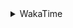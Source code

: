 <details>
 <summary>WakaTime</summary>

<!--START_SECTION:waka-->
![Profile Views](http://img.shields.io/badge/Profile%20Views-10-blue)

**🐱 My GitHub Data** 

> 🏆 393 Contributions in the Year 2021
 > 
> 📦 248.7 kB Used in GitHub's Storage 
 > 
> 🚫 Not Opted to Hire
 > 
> 📜 51 Public Repositories 
 > 
> 🔑 1 Private Repository 
 > 
**I'm an Early 🐤** 

```text
🌞 Morning    50 commits     ███░░░░░░░░░░░░░░░░░░░░░░   15.02% 
🌆 Daytime    122 commits    █████████░░░░░░░░░░░░░░░░   36.64% 
🌃 Evening    134 commits    ██████████░░░░░░░░░░░░░░░   40.24% 
🌙 Night      27 commits     ██░░░░░░░░░░░░░░░░░░░░░░░   8.11%

```
📅 **I'm Most Productive on Monday** 

```text
Monday       58 commits     ████░░░░░░░░░░░░░░░░░░░░░   17.42% 
Tuesday      51 commits     ███░░░░░░░░░░░░░░░░░░░░░░   15.32% 
Wednesday    52 commits     ████░░░░░░░░░░░░░░░░░░░░░   15.62% 
Thursday     58 commits     ████░░░░░░░░░░░░░░░░░░░░░   17.42% 
Friday       47 commits     ███░░░░░░░░░░░░░░░░░░░░░░   14.11% 
Saturday     32 commits     ██░░░░░░░░░░░░░░░░░░░░░░░   9.61% 
Sunday       35 commits     ██░░░░░░░░░░░░░░░░░░░░░░░   10.51%

```


📊 **This Week I Spent My Time On** 

```text
⌚︎ Time Zone: Asia/Shanghai

💬 Programming Languages: 
Go                       26 hrs 44 mins      ██████████████░░░░░░░░░░░   58.55% 
Rust                     13 hrs 32 mins      ███████░░░░░░░░░░░░░░░░░░   29.66% 
JavaScript               47 mins             ░░░░░░░░░░░░░░░░░░░░░░░░░   1.73% 
Markdown                 45 mins             ░░░░░░░░░░░░░░░░░░░░░░░░░   1.67% 
Other                    39 mins             ░░░░░░░░░░░░░░░░░░░░░░░░░   1.45%

🔥 Editors: 
VS Code                  45 hrs 40 mins      █████████████████████████   100.0%

🐱‍💻 Projects: 
matcloud                 10 hrs 29 mins      █████░░░░░░░░░░░░░░░░░░░░   22.95% 
leetcode-rust            7 hrs 8 mins        ████░░░░░░░░░░░░░░░░░░░░░   15.62% 
6.824                    6 hrs 22 mins       ███░░░░░░░░░░░░░░░░░░░░░░   13.95% 
rust                     4 hrs 18 mins       ██░░░░░░░░░░░░░░░░░░░░░░░   9.42% 
microservices-example    3 hrs 59 mins       ██░░░░░░░░░░░░░░░░░░░░░░░   8.72%

💻 Operating System: 
Windows                  39 hrs 18 mins      █████████████████████░░░░   86.03% 
Linux                    6 hrs 22 mins       ███░░░░░░░░░░░░░░░░░░░░░░   13.97%

```

**I Mostly Code in Go** 

```text
Go                       18 repos            ████████████░░░░░░░░░░░░░   48.65% 
Java                     9 repos             ██████░░░░░░░░░░░░░░░░░░░   24.32% 
Python                   2 repos             █░░░░░░░░░░░░░░░░░░░░░░░░   5.41% 
Vue                      2 repos             █░░░░░░░░░░░░░░░░░░░░░░░░   5.41% 
HTML                     2 repos             █░░░░░░░░░░░░░░░░░░░░░░░░   5.41%

```


**Timeline**

![Chart not found](https://raw.githubusercontent.com/MaoLongLong/MaoLongLong/main/charts/bar_graph.png) 


 Last Updated on 29/09/2021
<!--END_SECTION:waka-->

</details>
